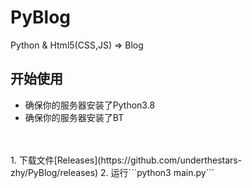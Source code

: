 # PyBlog
Python &amp; Html5(CSS,JS) => Blog
## 开始使用
- 确保你的服务器安装了Python3.8
- 确保你的服务器安装了BT
<br>
<br>
1. 下载文件[Releases](https://github.com/underthestars-zhy/PyBlog/releases)
2. 运行```python3 main.py```
